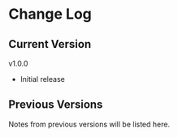 # Change Log

## Current Version

v1.0.0

- Initial release

## Previous Versions

Notes from previous versions will be listed here.

